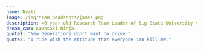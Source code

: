 ```yaml
---
name: Nyall
image: /img/team_headshots/james.png
description: 46 year old Research Team Leader of Big State University Auto Department
dream_car: Kawasaki Ninja
quote1: "New Generations don't want to drive."
quote2: "I ride with the attitude that everyone can kill me."
---
```


